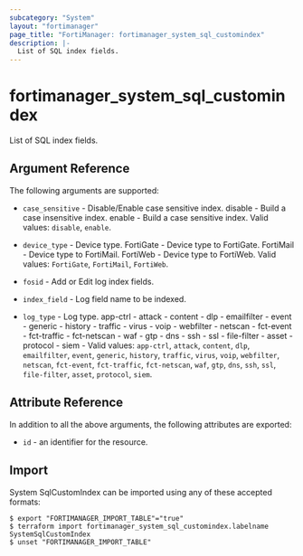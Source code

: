 ```yaml
---
subcategory: "System"
layout: "fortimanager"
page_title: "FortiManager: fortimanager_system_sql_customindex"
description: |-
  List of SQL index fields.
---
```


# fortimanager_system_sql_customindex
List of SQL index fields.

## Argument Reference


The following arguments are supported:


* `case_sensitive` - Disable/Enable case sensitive index. disable - Build a case insensitive index. enable - Build a case sensitive index. Valid values: `disable`, `enable`.

* `device_type` - Device type. FortiGate - Device type to FortiGate. FortiMail - Device type to FortiMail. FortiWeb - Device type to FortiWeb. Valid values: `FortiGate`, `FortiMail`, `FortiWeb`.

* `fosid` - Add or Edit log index fields.
* `index_field` - Log field name to be indexed.
* `log_type` - Log type. app-ctrl -  attack -  content -  dlp -  emailfilter -  event -  generic -  history -  traffic -  virus -  voip -  webfilter -  netscan -  fct-event -  fct-traffic -  fct-netscan -  waf -  gtp -  dns -  ssh -  ssl -  file-filter -  asset -  protocol -  siem -  Valid values: `app-ctrl`, `attack`, `content`, `dlp`, `emailfilter`, `event`, `generic`, `history`, `traffic`, `virus`, `voip`, `webfilter`, `netscan`, `fct-event`, `fct-traffic`, `fct-netscan`, `waf`, `gtp`, `dns`, `ssh`, `ssl`, `file-filter`, `asset`, `protocol`, `siem`.



## Attribute Reference

In addition to all the above arguments, the following attributes are exported:
* `id` - an identifier for the resource.

## Import

System SqlCustomIndex can be imported using any of these accepted formats:
```
$ export "FORTIMANAGER_IMPORT_TABLE"="true"
$ terraform import fortimanager_system_sql_customindex.labelname SystemSqlCustomIndex
$ unset "FORTIMANAGER_IMPORT_TABLE"
```


